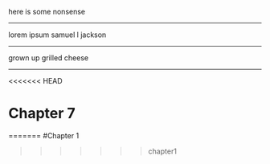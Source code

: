 here is some nonsense

---

lorem ipsum samuel l jackson

---

grown up grilled cheese


---
<<<<<<< HEAD
# Chapter 7
=======
#Chapter 1
>>>>>>> chapter1
